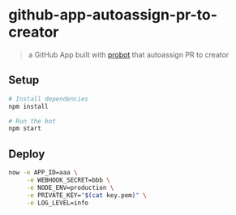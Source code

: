 # github-app-autoassign-pr-to-creator

> a GitHub App built with [probot](https://github.com/probot/probot) that autoassign PR to creator

## Setup

```sh
# Install dependencies
npm install

# Run the bot
npm start
```

## Deploy

```sh
now -e APP_ID=aaa \
     -e WEBHOOK_SECRET=bbb \
     -e NODE_ENV=production \
     -e PRIVATE_KEY="$(cat key.pem)" \
     -e LOG_LEVEL=info
```
